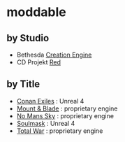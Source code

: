 # moddable

## by Studio

- Bethesda [Creation Engine](https://github.com/df15h-moddable/creation-engine)
- CD Projekt [Red](https://github.com/df15h-moddable/red)

## by Title
  
- [Conan Exiles](https://github.com/df15h-moddable/conan-exiles) : Unreal 4
- [Mount & Blade](https://github.com/df15h-moddable/mount-and-blade) : proprietary engine
- [No Mans Sky](https://github.com/df15h-moddable/no-mans-sky) : proprietary engine
- [Soulmask](https://github.com/df15h-moddable/soulmask) : Unreal 4
- [Total War](https://github.com/df15h-moddable/total-war) : proprietary engine
